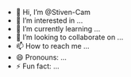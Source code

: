 - 👋 Hi, I’m @Stiven-Cam
- 👀 I’m interested in ...
- 🌱 I’m currently learning ...
- 💞️ I’m looking to collaborate on ...
- 📫 How to reach me ...
- 😄 Pronouns: ...
- ⚡ Fun fact: ...

<!---
Stiven-Cam/Stiven-Cam is a ✨ special ✨ repository because its `README.md` (this file) appears on your GitHub profile.
You can click the Preview link to take a look at your changes.
--->
